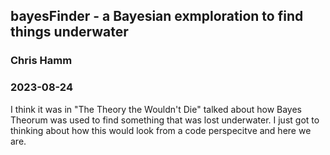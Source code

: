 ## bayesFinder - a Bayesian exmploration to find things underwater

### Chris Hamm
### 2023-08-24


I think it was in "The Theory the Wouldn't Die" talked about how Bayes Theorum was used to find something that was lost underwater. I just got to thinking about how this would look from a code perspecitve and here we are. 